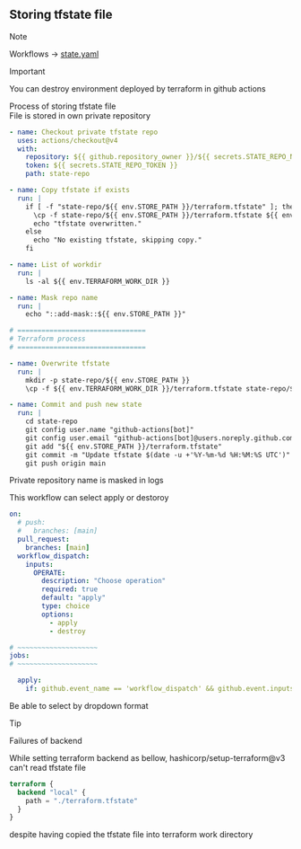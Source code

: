 ## Storing tfstate file
> [!NOTE]
> Workflows -> [state.yaml](../../.github/workflows/state.yaml)

> [!IMPORTANT]
> You can destroy environment deployed by terraform in github actions

Process of storing tfstate file  
File is stored in own private repository   

```yaml
- name: Checkout private tfstate repo
  uses: actions/checkout@v4
  with:
    repository: ${{ github.repository_owner }}/${{ secrets.STATE_REPO_NAME }}
    token: ${{ secrets.STATE_REPO_TOKEN }}
    path: state-repo

- name: Copy tfstate if exists
  run: |
    if [ -f "state-repo/${{ env.STORE_PATH }}/terraform.tfstate" ]; then
      \cp -f state-repo/${{ env.STORE_PATH }}/terraform.tfstate ${{ env.TERRAFORM_WORK_DIR }}/terraform.tfstate
      echo "tfstate overwritten."
    else
      echo "No existing tfstate, skipping copy."
    fi

- name: List of workdir
  run: |
    ls -al ${{ env.TERRAFORM_WORK_DIR }}

- name: Mask repo name
  run: |
    echo "::add-mask::${{ env.STORE_PATH }}"

# ================================
# Terraform process
# ================================

- name: Overwrite tfstate
  run: |
    mkdir -p state-repo/${{ env.STORE_PATH }}
    \cp -f ${{ env.TERRAFORM_WORK_DIR }}/terraform.tfstate state-repo/${{ env.STORE_PATH }}/terraform.tfstate

- name: Commit and push new state
  run: |
    cd state-repo
    git config user.name "github-actions[bot]"
    git config user.email "github-actions[bot]@users.noreply.github.com"
    git add "${{ env.STORE_PATH }}/terraform.tfstate"
    git commit -m "Update tfstate $(date -u +'%Y-%m-%d %H:%M:%S UTC')" || echo "No changes to commit"
    git push origin main
```

Private repository name is masked in logs  

This workflow can select apply or destoroy  

```yaml
on:
  # push:
  #   branches: [main]
  pull_request:
    branches: [main]
  workflow_dispatch:
    inputs:
      OPERATE:
        description: "Choose operation"
        required: true
        default: "apply"
        type: choice
        options:
          - apply
          - destroy

# ~~~~~~~~~~~~~~~~~~~~
jobs:
# ~~~~~~~~~~~~~~~~~~~~

  apply:
    if: github.event_name == 'workflow_dispatch' && github.event.inputs.OPERATE == 'apply'
```

Be able to select by dropdown format  

> [!TIP]
> Failures of backend

While setting terraform backend as bellow, hashicorp/setup-terraform@v3 can't read tfstate file  

```terraform
terraform {
  backend "local" {
    path = "./terraform.tfstate"
  }
}
```
despite having copied the tfstate file into terraform work directory  
